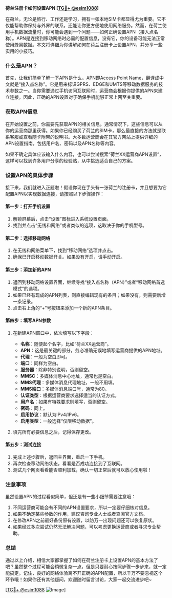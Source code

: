 **荷兰注册卡如何设置APN [[TG💪+ @esim1088](https://t.me/s/esim1088)]**

在荷兰，无论是旅行、工作还是学习，拥有一张本地SIM卡都显得尤为重要。它不仅能帮助你保持与外界的联系，还能让你更方便地使用网络服务。然而，在荷兰使用手机数据流量时，你可能会遇到一个问题——如何正确设置APN（接入点名称）。APN是连接到移动网络时必需的配置信息，没有它，你的设备可能无法正常使用蜂窝数据。本文将详细为你讲解如何在荷兰注册卡上设置APN，并分享一些实用的小技巧。

### 什么是APN？

首先，让我们简单了解一下APN是什么。APN即Access Point Name，翻译成中文就是“接入点名称”。它是用来标识GPRS、EDGE和UMTS等移动数据服务的技术参数之一。当你需要通过手机访问互联网时，运营商会根据你提供的APN来建立连接。因此，正确的APN设置对于确保手机能够正常上网至关重要。

### 获取APN信息

在开始设置之前，你需要先获取APN的相关信息。通常情况下，这些信息可以从你的运营商那里获得。如果你已经购买了荷兰的SIM卡，那么最直接的方法就是联系客服或查看随卡附带的说明书。大多数运营商会在其官方网站上提供详细的APN设置指南，包括用户名、密码以及APN名称等内容。

如果不确定具体应该输入什么内容，也可以尝试搜索“荷兰XX运营商APN设置”，这样可以找到许多用户分享的经验贴，从中挑选适合自己的方案。

### 设置APN的具体步骤

接下来，我们就进入正题啦！假设你现在手头有一张荷兰的注册卡，并且想要为它配置APN以实现数据连接，请按照以下步骤操作：

#### 第一步：打开手机设置

1. 解锁屏幕后，点击“设置”图标进入系统设置页面。
2. 找到并点击“无线和网络”或者类似的选项，这取决于你的手机型号。

#### 第二步：选择移动网络

1. 在无线和网络菜单下，找到“移动网络”选项并点击。
2. 确保已开启移动数据开关。如果没有开启，请手动开启。

#### 第三步：添加新的APN

1. 返回到移动网络设置界面，继续寻找“接入点名称（APN）”或者“移动网络首选模式”的选项。
2. 如果已经有现成的APN列表，则直接编辑现有的条目；如果没有，则需要新增一条记录。
3. 点击右上角的“+”号按钮来添加一个新的APN条目。

#### 第四步：填写APN参数

1. 在新建APN窗口中，依次填写以下字段：
   - **名称**：随便起个名字，比如“荷兰XX运营商”。
   - **APN**：这是最关键的部分，务必准确无误地填写运营商提供的APN地址。
   - **代理**：一般为空白即可。
   - **端口**：同样为空白。
   - **服务器**：除非特别说明，否则留空。
   - **MMSC**：多媒体消息中心地址，通常也是空白。
   - **MMS代理**：多媒体消息代理地址，一般不用填。
   - **MMS端口**：多媒体消息端口号，通常为80。
   - **认证类型**：根据运营商要求选择适当的认证方式。
   - **用户名**：如果有特殊要求则填写，否则留空。
   - **密码**：同上。
   - **启用协议**：默认为IPv4/IPv6。
   - **启用类型**：一般选择“仅限移动数据”。

2. 填完所有必要信息之后，记得保存更改。

#### 第五步：测试连接

1. 完成上述步骤后，返回主界面，重启一下手机。
2. 再次检查移动网络状态，看看是否成功连接到了互联网。
3. 测试几个网页看看能否顺利加载，确认一切正常后就可以放心使用啦！

### 注意事项

虽然设置APN的过程看似简单，但还是有一些小细节需要注意哦：

1. 不同运营商可能会有不同的APN设置要求，所以一定要仔细核对信息。
2. 如果不确定某些参数的作用，建议咨询专业人士或者查阅官方文档。
3. 在修改APN之前最好备份原有设置，以防万一出现问题还可以恢复原状。
4. 如果经过多次尝试仍然无法解决问题，可以考虑更换运营商或者寻求专业帮助。

### 总结

通过以上介绍，相信大家都掌握了如何在荷兰注册卡上设置APN的基本方法了吧？虽然整个过程可能会稍微复杂一点，但是只要耐心按照步骤一步步来，就一定能搞定。记住，良好的网络体验离不开正确的APN配置，所以千万不要忽视这个环节哦！如果你还有其他疑问，欢迎随时留言讨论，大家一起交流进步吧~

[[TG💪+ @esim1088](https://t.me/s/esim1088) ![Image](https://i.postimg.cc/4NQfJmqS/Snipaste-2025-05-13-00-14-12.png)]